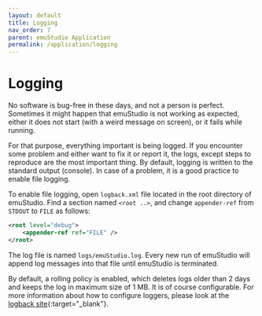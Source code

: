 ```yaml
---
layout: default
title: Logging
nav_order: 7
parent: emuStudio Application
permalink: /application/logging
---
```


# Logging

No software is bug-free in these days, and not a person is perfect. Sometimes it might happen that emuStudio is not
working as expected, either it does not start (with a weird message on screen), or it fails while running.

For that purpose, everything important is being logged. If you encounter some problem and either want to fix it or report it, the logs, except steps to reproduce are the most important thing.
By default, logging is written to the standard output (console). In case of a problem, it is a good practice to enable file logging.
 
To enable file logging, open `logback.xml` file located in the root directory of emuStudio. Find a section named `<root ..>`, and change `appender-ref` from `STDOUT` to `FILE` as follows:

```xml
<root level="debug">
    <appender-ref ref="FILE" />
</root>
```

The log file is named `logs/emuStudio.log`. Every new run of emuStudio will append log messages into that file until emuStudio is terminated.

By default, a rolling policy is enabled, which deletes logs older than 2 days and keeps the log in maximum size of 1 MB. It is of course configurable. For more information about how to configure loggers, please look at the [logback site][logback]{:target="_blank"}.


[logback]: http://logback.qos.ch/manual/configuration.html
